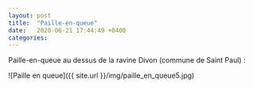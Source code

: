 ```yaml
---
layout: post
title:  "Paille-en-queue"
date:   2020-06-21 17:44:49 +0400
categories: 
---
```



Paille-en-queue au dessus de la ravine Divon (commune de Saint Paul) :

![Paille en queue]({{ site.url }}/img/paille_en_queue5.jpg)

